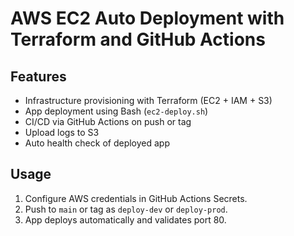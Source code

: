 # AWS EC2 Auto Deployment with Terraform and GitHub Actions

## Features
- Infrastructure provisioning with Terraform (EC2 + IAM + S3)
- App deployment using Bash (`ec2-deploy.sh`)
- CI/CD via GitHub Actions on push or tag
- Upload logs to S3
- Auto health check of deployed app

## Usage

1. Configure AWS credentials in GitHub Actions Secrets.
2. Push to `main` or tag as `deploy-dev` or `deploy-prod`.
3. App deploys automatically and validates port 80.


